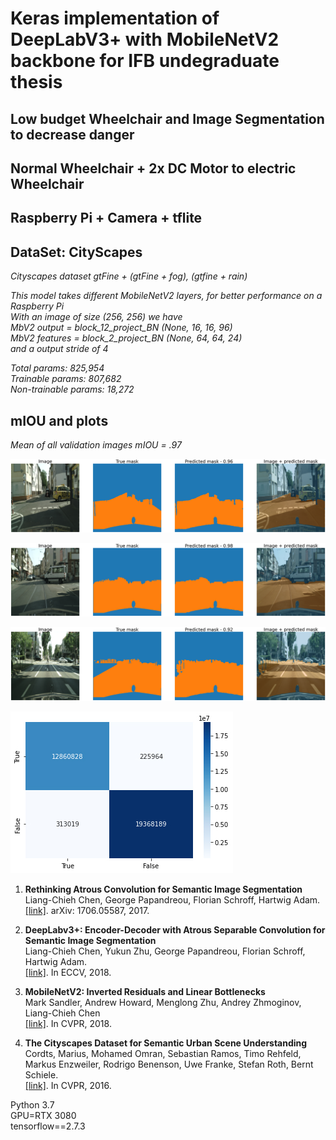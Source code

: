 # Keras implementation of DeepLabV3+ with MobileNetV2 backbone for IFB undegraduate thesis <br/>
## Low budget Wheelchair and Image Segmentation to decrease danger <br/>
## Normal Wheelchair + 2x DC Motor to electric Wheelchair <br/>
## Raspberry Pi + Camera + tflite

## DataSet: CityScapes <br/>
*Cityscapes dataset gtFine + (gtFine + fog), (gtfine + rain)*

*This model takes different MobileNetV2 layers, for better performance on a Raspberry Pi* <br/>
*With an image of size (256, 256) we have* <br/>
*MbV2 output = block_12_project_BN (None, 16, 16, 96)* <br/>
*MbV2 features = block_2_project_BN (None, 64, 64, 24)* <br/>
*and a output stride of 4*

*Total params: 825,954* <br/>
*Trainable params: 807,682* <br/>
*Non-trainable params: 18,272*

## mIOU and plots <br/>
*Mean of all validation images mIOU = .97*

![binary .96](images/binary_rain_fog_1.jpg)

![binary .98](images/binary_rain_fog_2.jpg)

![binary .92](images/binary_rain_fog_3.jpg)

![heatmap](images/heatmap.jpg)

1. **Rethinking Atrous Convolution for Semantic Image Segmentation** <br/>
    Liang-Chieh Chen, George Papandreou, Florian Schroff, Hartwig Adam. <br/>
    [[link]](http://arxiv.org/abs/1706.05587). arXiv: 1706.05587, 2017.

2. **DeepLabv3+: Encoder-Decoder with Atrous Separable Convolution for Semantic Image Segmentation** <br/>
    Liang-Chieh Chen, Yukun Zhu, George Papandreou, Florian Schroff, Hartwig Adam. <br/>
    [[link]](https://arxiv.org/abs/1802.02611). In ECCV, 2018.

3. **MobileNetV2: Inverted Residuals and Linear Bottlenecks** <br/>
    Mark Sandler, Andrew Howard, Menglong Zhu, Andrey Zhmoginov, Liang-Chieh Chen <br/>
    [[link]](https://arxiv.org/abs/1801.04381). In CVPR, 2018.

4. **The Cityscapes Dataset for Semantic Urban Scene Understanding** <br/>
    Cordts, Marius, Mohamed Omran, Sebastian Ramos, Timo Rehfeld, Markus Enzweiler, Rodrigo Benenson, Uwe Franke, Stefan Roth, Bernt Schiele.  <br/>
    [[link]](https://www.cityscapes-dataset.com/). In CVPR, 2016.

Python 3.7 <br/>
GPU=RTX 3080 <br/>
tensorflow==2.7.3
